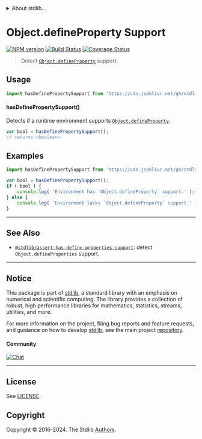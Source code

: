 <!--

@license Apache-2.0

Copyright (c) 2018 The Stdlib Authors.

Licensed under the Apache License, Version 2.0 (the "License");
you may not use this file except in compliance with the License.
You may obtain a copy of the License at

   http://www.apache.org/licenses/LICENSE-2.0

Unless required by applicable law or agreed to in writing, software
distributed under the License is distributed on an "AS IS" BASIS,
WITHOUT WARRANTIES OR CONDITIONS OF ANY KIND, either express or implied.
See the License for the specific language governing permissions and
limitations under the License.

-->


<details>
  <summary>
    About stdlib...
  </summary>
  <p>We believe in a future in which the web is a preferred environment for numerical computation. To help realize this future, we've built stdlib. stdlib is a standard library, with an emphasis on numerical and scientific computation, written in JavaScript (and C) for execution in browsers and in Node.js.</p>
  <p>The library is fully decomposable, being architected in such a way that you can swap out and mix and match APIs and functionality to cater to your exact preferences and use cases.</p>
  <p>When you use stdlib, you can be absolutely certain that you are using the most thorough, rigorous, well-written, studied, documented, tested, measured, and high-quality code out there.</p>
  <p>To join us in bringing numerical computing to the web, get started by checking us out on <a href="https://github.com/stdlib-js/stdlib">GitHub</a>, and please consider <a href="https://opencollective.com/stdlib">financially supporting stdlib</a>. We greatly appreciate your continued support!</p>
</details>

# Object.defineProperty Support

[![NPM version][npm-image]][npm-url] [![Build Status][test-image]][test-url] [![Coverage Status][coverage-image]][coverage-url] <!-- [![dependencies][dependencies-image]][dependencies-url] -->

> Detect [`Object.defineProperty`][mdn-define-property] support.



<section class="usage">

## Usage

```javascript
import hasDefinePropertySupport from 'https://cdn.jsdelivr.net/gh/stdlib-js/assert-has-define-property-support@v0.2.0-deno/mod.js';
```

#### hasDefinePropertySupport()

Detects if a runtime environment supports [`Object.defineProperty`][mdn-define-property].

```javascript
var bool = hasDefinePropertySupport();
// returns <boolean>
```

</section>

<!-- /.usage -->

<section class="examples">

## Examples

<!-- eslint no-undef: "error" -->

```javascript
import hasDefinePropertySupport from 'https://cdn.jsdelivr.net/gh/stdlib-js/assert-has-define-property-support@v0.2.0-deno/mod.js';

var bool = hasDefinePropertySupport();
if ( bool ) {
    console.log( 'Environment has `Object.defineProperty` support.' );
} else {
    console.log( 'Environment lacks `Object.defineProperty` support.' );
}
```

</section>

<!-- /.examples -->



<!-- Section for related `stdlib` packages. Do not manually edit this section, as it is automatically populated. -->

<section class="related">

* * *

## See Also

-   <span class="package-name">[`@stdlib/assert-has-define-properties-support`][@stdlib/assert/has-define-properties-support]</span><span class="delimiter">: </span><span class="description">detect `Object.defineProperties` support.</span>

</section>

<!-- /.related -->

<!-- Section for all links. Make sure to keep an empty line after the `section` element and another before the `/section` close. -->


<section class="main-repo" >

* * *

## Notice

This package is part of [stdlib][stdlib], a standard library with an emphasis on numerical and scientific computing. The library provides a collection of robust, high performance libraries for mathematics, statistics, streams, utilities, and more.

For more information on the project, filing bug reports and feature requests, and guidance on how to develop [stdlib][stdlib], see the main project [repository][stdlib].

#### Community

[![Chat][chat-image]][chat-url]

---

## License

See [LICENSE][stdlib-license].


## Copyright

Copyright &copy; 2016-2024. The Stdlib [Authors][stdlib-authors].

</section>

<!-- /.stdlib -->

<!-- Section for all links. Make sure to keep an empty line after the `section` element and another before the `/section` close. -->

<section class="links">

[npm-image]: http://img.shields.io/npm/v/@stdlib/assert-has-define-property-support.svg
[npm-url]: https://npmjs.org/package/@stdlib/assert-has-define-property-support

[test-image]: https://github.com/stdlib-js/assert-has-define-property-support/actions/workflows/test.yml/badge.svg?branch=v0.2.0
[test-url]: https://github.com/stdlib-js/assert-has-define-property-support/actions/workflows/test.yml?query=branch:v0.2.0

[coverage-image]: https://img.shields.io/codecov/c/github/stdlib-js/assert-has-define-property-support/main.svg
[coverage-url]: https://codecov.io/github/stdlib-js/assert-has-define-property-support?branch=main

<!--

[dependencies-image]: https://img.shields.io/david/stdlib-js/assert-has-define-property-support.svg
[dependencies-url]: https://david-dm.org/stdlib-js/assert-has-define-property-support/main

-->

[chat-image]: https://img.shields.io/gitter/room/stdlib-js/stdlib.svg
[chat-url]: https://app.gitter.im/#/room/#stdlib-js_stdlib:gitter.im

[stdlib]: https://github.com/stdlib-js/stdlib

[stdlib-authors]: https://github.com/stdlib-js/stdlib/graphs/contributors

[cli-section]: https://github.com/stdlib-js/assert-has-define-property-support#cli
[cli-url]: https://github.com/stdlib-js/assert-has-define-property-support/tree/cli
[@stdlib/assert-has-define-property-support]: https://github.com/stdlib-js/assert-has-define-property-support/tree/main

[umd]: https://github.com/umdjs/umd
[es-module]: https://developer.mozilla.org/en-US/docs/Web/JavaScript/Guide/Modules

[deno-url]: https://github.com/stdlib-js/assert-has-define-property-support/tree/deno
[deno-readme]: https://github.com/stdlib-js/assert-has-define-property-support/blob/deno/README.md
[umd-url]: https://github.com/stdlib-js/assert-has-define-property-support/tree/umd
[umd-readme]: https://github.com/stdlib-js/assert-has-define-property-support/blob/umd/README.md
[esm-url]: https://github.com/stdlib-js/assert-has-define-property-support/tree/esm
[esm-readme]: https://github.com/stdlib-js/assert-has-define-property-support/blob/esm/README.md
[branches-url]: https://github.com/stdlib-js/assert-has-define-property-support/blob/main/branches.md

[stdlib-license]: https://raw.githubusercontent.com/stdlib-js/assert-has-define-property-support/main/LICENSE

[mdn-define-property]: https://developer.mozilla.org/en-US/docs/Web/JavaScript/Reference/Global_Objects/Object/defineProperty

<!-- <related-links> -->

[@stdlib/assert/has-define-properties-support]: https://github.com/stdlib-js/assert-has-define-properties-support/tree/deno

<!-- </related-links> -->

</section>

<!-- /.links -->
